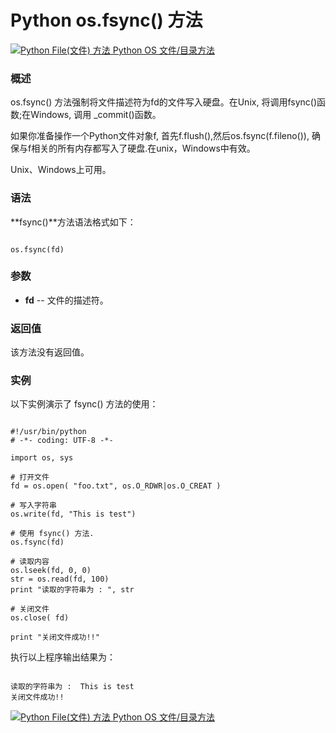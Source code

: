 Python os.fsync() 方法
====================

 [![Python File(文件) 方法](../images/up.gif)
 Python OS 文件/目录方法](os-file-methods.html)


  ### 概述

 os.fsync() 方法强制将文件描述符为fd的文件写入硬盘。在Unix, 将调用fsync()函数;在Windows, 调用 \_commit()函数。

 如果你准备操作一个Python文件对象f, 首先f.flush(),然后os.fsync(f.fileno()), 确保与f相关的所有内存都写入了硬盘.在unix，Windows中有效。

 Unix、Windows上可用。

 ### 语法

 **fsync()**方法语法格式如下：

 
```

os.fsync(fd)

```

 ### 参数

  * **fd** -- 文件的描述符。


  ### 返回值

 该方法没有返回值。

 ### 实例

 以下实例演示了 fsync() 方法的使用：

 
```

#!/usr/bin/python
# -*- coding: UTF-8 -*-

import os, sys

# 打开文件
fd = os.open( "foo.txt", os.O_RDWR|os.O_CREAT )

# 写入字符串
os.write(fd, "This is test")

# 使用 fsync() 方法.
os.fsync(fd)

# 读取内容
os.lseek(fd, 0, 0)
str = os.read(fd, 100)
print "读取的字符串为 : ", str

# 关闭文件
os.close( fd)

print "关闭文件成功!!"

```

 执行以上程序输出结果为：

 
```

读取的字符串为 :  This is test
关闭文件成功!!

```

 [![Python File(文件) 方法](../images/up.gif)
 Python OS 文件/目录方法](os-file-methods.html)
